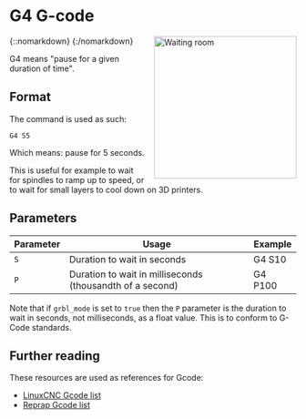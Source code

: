 # G4 G-code

{::nomarkdown}
<a href="/images/waiting-room.png">
  <img src="/images/waiting-room.png" alt="Waiting room" style="width: 250px; height: 250px; float: right; margin-left: 1rem;"/>
</a>
{:/nomarkdown}

G4 means "pause for a given duration of time".

## Format

The command is used as such:

```plaintext
G4 S5
```

Which means: pause for 5 seconds.

This is useful for example to wait for spindles to ramp up to speed, or to wait for small layers to cool down on 3D printers.

## Parameters

| Parameter | Usage                               | Example  |
|-----------|-------------------------------------|----------|
| `S`       | Duration to wait in seconds         | G4 S10   |
| `P`       | Duration to wait in milliseconds (thousandth of a second) | G4 P100 |

Note that if `grbl_mode` is set to `true` then the `P` parameter is the duration to wait in seconds, not milliseconds, as a float value. This is to conform to G-Code standards.

## Further reading

These resources are used as references for Gcode:
- [LinuxCNC Gcode list](http://linuxcnc.org/docs/html/gcode.html)
- [Reprap Gcode list](http://reprap.org/wiki/G-code)
